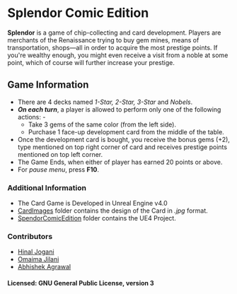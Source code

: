 # **Splendor Comic Edition**

**Splendor** is a game of chip-collecting and card development. Players are merchants of the Renaissance trying to buy gem mines, means of transportation, shops—all in order to acquire the most prestige points. If you're wealthy enough, you might even receive a visit from a noble at some point, which of course will further increase your prestige.

## **Game Information**
 - There are 4 decks named *1-Star, 2-Star, 3-Star* and *Nobels*.
 - ***On each turn***, a player is allowed to perform only one of the following actions: -
     - Take 3 gems of the same color (from the left side).
     - Purchase 1 face-up development card from the middle of the table.
 - Once the development card is bought, you receive the bonus gems (+2), type mentioned on top right corner of card  and  receives prestige points mentioned on top left corner.
 - The Game Ends, when either of player has earned 20 points or above.
 - For *pause menu*, press **F10**.

### Additional Information
- The Card Game is Developed in Unreal Engine v4.0
- [CardImages](CardImages) folder contains the design of the Card in *.jpg* format.
- [SpendorComicEdition](SpendorComicEdition) folder contains the UE4 Project.

### Contributors
- [Hinal Jogani](https://github.com/HinalJ)
- [Omaima Jilani](https://github.com/OmaimaJ)
- [Abhishek Agrawal](https://github.com/abhi-agrawl)

#### Licensed: GNU General Public License, version 3
